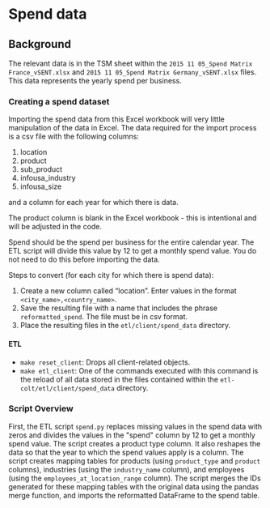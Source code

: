 # Spend data

## Background
The relevant data is in the TSM sheet within the `2015 11 05_Spend Matrix France_vSENT.xlsx` and `2015 11 05_Spend Matrix Germany_vSENT.xlsx` files. This data represents the yearly spend per business. 

### Creating a spend dataset
Importing the spend data from this Excel workbook will very little manipulation of the data in Excel. The data required for the import process is a csv file with the following columns:
 
1. location
2. product	
3. sub_product	
4. infousa_industry	
5. infousa_size	

and a column for each year for which there is data. 

The product column is blank in the Excel workbook - this is intentional and will be adjusted in the code.

Spend should be the spend per business for the entire calendar year. The ETL script will divide this value by 12 to get a monthly spend value. You do not need to do this before importing the data.

Steps to convert (for each city for which there is spend data): 

1. Create a new column called “location”. Enter values in the format `<city_name>,<country_name>`.
2. Save the resulting file with a name that includes the phrase `reformatted_spend`. The file must be in csv format.
3. Place the resulting files in the `etl/client/spend_data` directory.

#### ETL

 - `make reset_client`: Drops all client-related objects.
 - `make etl_client`: One of the commands executed with this command is the reload of all data stored in the files contained within the `etl-colt/etl/client/spend_data` directory.
 
### Script Overview
 
First, the ETL script `spend.py` replaces missing values in the spend data with zeros and divides the values in the "spend" column by 12 to get a monthly spend value. The script creates a product type column. It also reshapes the data so that the year to which the spend values apply is a column. The script creates mapping tables for products (using `product_type` and `product` columns), industries (using the `industry_name` column), and employees (using the `employees_at_location_range` column). The script merges the IDs generated for these mapping tables with the original data using the pandas merge function, and imports the reformatted DataFrame to the spend table.
 
  

